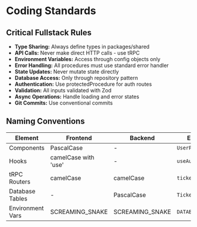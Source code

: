 # Coding Standards

## Critical Fullstack Rules

- **Type Sharing:** Always define types in packages/shared
- **API Calls:** Never make direct HTTP calls - use tRPC
- **Environment Variables:** Access through config objects only
- **Error Handling:** All procedures must use standard error handler
- **State Updates:** Never mutate state directly
- **Database Access:** Only through repository pattern
- **Authentication:** Use protectedProcedure for auth routes
- **Validation:** All inputs validated with Zod
- **Async Operations:** Handle loading and error states
- **Git Commits:** Use conventional commits

## Naming Conventions

| Element          | Frontend             | Backend         | Example           |
| ---------------- | -------------------- | --------------- | ----------------- |
| Components       | PascalCase           | -               | `UserProfile.tsx` |
| Hooks            | camelCase with 'use' | -               | `useAuth.ts`      |
| tRPC Routers     | camelCase            | camelCase       | `ticketRouter`    |
| Database Tables  | -                    | PascalCase      | `Ticket`          |
| Environment Vars | SCREAMING_SNAKE      | SCREAMING_SNAKE | `DATABASE_URL`    |
